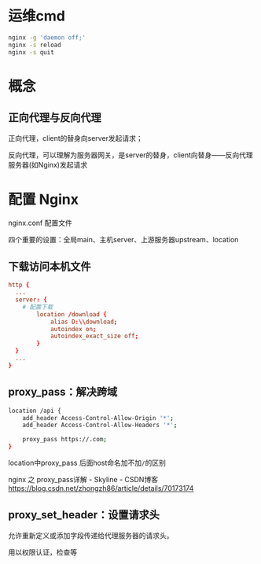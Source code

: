 # 运维cmd
```bash
nginx -g 'daemon off;'
nginx -s reload
nginx -s quit
```


# 概念

## 正向代理与反向代理

正向代理，client的替身向server发起请求；

反向代理，可以理解为服务器网关，是server的替身，client向替身——反向代理服务器(如Nginx)发起请求


# 配置 Nginx

nginx.conf 配置文件

四个重要的设置：全局main、主机server、上游服务器upstream、location

## 下载访问本机文件
```conf
http {
  ...
  server: {
    # 配置下载
        location /download {
            alias D:\\download;
            autoindex on;
            autoindex_exact_size off;
        }
  }
  ...
}
```


## proxy_pass：解决跨域

```bash
location /api {
    add_header Access-Control-Allow-Origin '*';
    add_header Access-Control-Allow-Headers '*';

    proxy_pass https://.com;
}
```

location中proxy_pass 后面host命名加不加`/`的区别

nginx 之 proxy_pass详解 - Skyline - CSDN博客  https://blog.csdn.net/zhongzh86/article/details/70173174



## proxy_set_header：设置请求头

允许重新定义或添加字段传递给代理服务器的请求头。

用以权限认证，检查等
